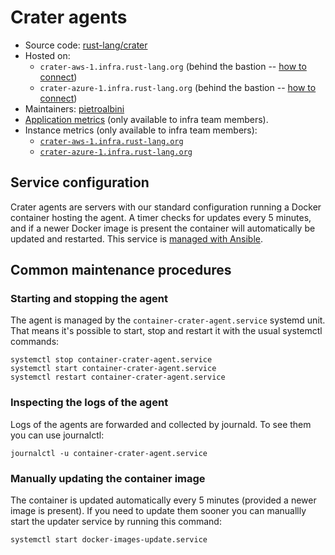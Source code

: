 # Crater agents

* Source code: [rust-lang/crater][repo]
* Hosted on:
  * `crater-aws-1.infra.rust-lang.org` (behind the bastion -- [how to connect][bastion-connect])
  * `crater-azure-1.infra.rust-lang.org` (behind the bastion -- [how to connect][bastion-connect])
* Maintainers: [pietroalbini]
* [Application metrics][grafana-app] (only available to infra team members).
* Instance metrics (only available to infra team members):
  * [`crater-aws-1.infra.rust-lang.org`][grafana-instance-aws-1]
  * [`crater-azure-1.infra.rust-lang.org`][grafana-instance-azure-1]

## Service configuration

Crater agents are servers with our standard configuration running a Docker
container hosting the agent. A timer checks for updates every 5 minutes, and if
a newer Docker image is present the container will automatically be updated and
restarted. This service is [managed with Ansible][ansible].

## Common maintenance procedures

### Starting and stopping the agent

The agent is managed by the `container-crater-agent.service` systemd unit. That
means it's possible to start, stop and restart it with the usual systemctl
commands:

```
systemctl stop container-crater-agent.service
systemctl start container-crater-agent.service
systemctl restart container-crater-agent.service
```

### Inspecting the logs of the agent

Logs of the agents are forwarded and collected by journald. To see them you can
use journalctl:

```
journalctl -u container-crater-agent.service
```

### Manually updating the container image

The container is updated automatically every 5 minutes (provided a newer image
is present). If you need to update them sooner you can manuallly start the
updater service by running this command:

```
systemctl start docker-images-update.service
```

[repo]: https://github.com/rust-lang/docs.rs
[bastion-connect]: https://github.com/rust-lang/infra-team/blob/master/docs/hosts/bastion.md#logging-into-servers-through-the-bastion
[pietroalbini]: https://github.com/pietroalbini
[grafana-instance-aws-1]: https://grafana.rust-lang.org/d/rpXrFfKWz/instance-metrics?orgId=1&var-instance=crater-aws-1.infra.rust-lang.org:9100
[grafana-instance-azure-1]: https://grafana.rust-lang.org/d/rpXrFfKWz/instance-metrics?orgId=1&var-instance=crater-azure-1.infra.rust-lang.org:9100
[grafana-app]: https://grafana.rust-lang.org/d/WLeJySTZz/crater?orgId=1
[ansible]: https://github.com/rust-lang/simpleinfra/blob/master/ansible/playbooks/crater.yml
